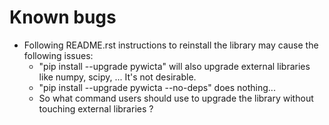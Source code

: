 # Known bugs

- Following README.rst instructions to reinstall the library may cause the following issues:
  - "pip install --upgrade pywicta" will also upgrade external libraries like numpy, scipy, ... It's not desirable.
  - "pip install --upgrade pywicta --no-deps" does nothing...
  - So what command users should use to upgrade the library without touching external libraries ?
